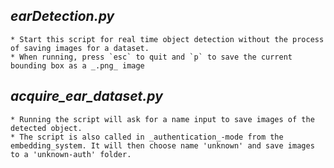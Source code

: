 ## _earDetection.py_
    * Start this script for real time object detection without the process of saving images for a dataset.
    * When running, press `esc` to quit and `p` to save the current bounding box as a _.png_ image
## _acquire_ear_dataset.py_
    * Running the script will ask for a name input to save images of the detected object.
    * The script is also called in _authentication_-mode from the embedding_system. It will then choose name 'unknown' and save images to a 'unknown-auth' folder.


